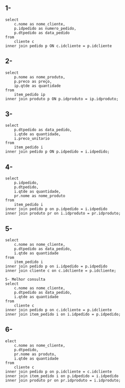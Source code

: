 ## 1-
    select 
	    c.nome as nome_cliente,
        p.idpedido as numero_pedido,
        p.dtpedido as data_pedido
    from 
	    cliente c
    inner join pedido p ON c.idcliente = p.idcliente

## 2- 
    select
	    p.nome as nome_produto,
        p.preco as preço,
        ip.qtde as quantidade
    from 
	    item_pedido ip
    inner join produto p ON p.idproduto = ip.idproduto;

## 3-
    select
	    p.dtpedido as data_pedido,
        i.qtde as quantidade,
        i.preco_unitario
    from
	    item_pedido i
    inner join pedido p ON p.idpedido = i.idpedido;

## 4-
    select
	    p.idpedido,
        p.dtpedido,
        i.qtde as quantidade,
        pr.nome as nome_produto
    from
	    item_pedido i
    inner join pedido p on p.idpedido = i.idpedido
    inner join produto pr on i.idproduto = pr.idproduto;

## 5-
    select
	    c.nome as nome_cliente,
        p.dtpedido as data_pedido,
        i.qtde as quantidade
    from
	    item_pedido i
    inner join pedido p on i.idpedido = p.idpedido
    inner join cliente c on c.idcliente = p.idcliente;

    5- Melhor consulta
    select
	    c.nome as nome_cliente,
        p.dtpedido as data_pedido,
        i.qtde as quantidade
    from
	    cliente c
    inner join pedido p on c.idcliente = p.idcliente
    inner join item_pedido i on i.idpedido = p.idpedido;
    
## 6-
    elect
	    c.nome as nome_cliente,
        p.dtpedido,
        pr.nome as produto,
        i.qtde as quantidade
    from
	    cliente c
    inner join pedido p on p.idcliente = c.idcliente
    inner join item_pedido i on p.idpedido = i.idpedido
    inner join produto pr on pr.idproduto = i.idproduto;

